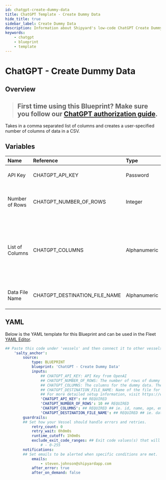```yaml
---
id: chatgpt-create-dummy-data
title: ChatGPT Template - Create Dummy Data
hide_title: true
sidebar_label: Create Dummy Data
description: Information about Shipyard's low-code ChatGPT Create Dummy Data blueprint. Takes in a comma separated list of columns and creates a user-specified number of columns of data in a CSV. 
keywords:
    - chatgpt
    - blueprint
    - template
---
```


# ChatGPT - Create Dummy Data

## Overview
> ## **First time using this Blueprint? Make sure you follow our [ChatGPT authorization guide](https://www.shipyardapp.com/docs/blueprint-library/chatgpt/chatgpt-authorization/)**.

Takes in a comma separated list of columns and creates a user-specified number of columns of data in a CSV.

## Variables

| Name | Reference | Type | Required | Default | Options | Description |
|:-----|:----------|:-----|:---------|:--------|:--------|:------------|
| API Key | CHATGPT_API_KEY  | Password |:white_check_mark: | - | - | API Key from OpenAI |
| Number of Rows | CHATGPT_NUMBER_OF_ROWS  | Integer |:white_check_mark: | 10 | - | The number of rows of dummy data |
| List of Columns | CHATGPT_COLUMNS  | Alphanumeric |:white_check_mark: | - | - | The columns for the dummy data. The columns should be listed in a column separate list. |
| Data File Name | CHATGPT_DESTINATION_FILE_NAME  | Alphanumeric |:white_check_mark: | - | - | Name of the file for the dummy data |

## YAML
Below is the YAML template for this Blueprint and can be used in the Fleet [YAML Editor](../../reference/fleets/yaml-editor.md).
```yaml
## Paste this code under 'vessels' and then connect it to other vessels under 'connections'
    'salty_anchor':
        source:
            type: BLUEPRINT
            blueprint: 'ChatGPT - Create Dummy Data'
            inputs: 
                ## CHATGPT_API_KEY: API Key from OpenAI
                ## CHATGPT_NUMBER_OF_ROWS: The number of rows of dummy data
                ## CHATGPT_COLUMNS: The columns for the dummy data. The columns should be listed in a column separate list.
                ## CHATGPT_DESTINATION_FILE_NAME: Name of the file for the dummy data
                ## For more detailed setup information, visit https://www.shipyardapp.com/docs/blueprint-library/chatgpt#create-dummy-data-blueprint
                'CHATGPT_API_KEY': ## REQUIRED
                'CHATGPT_NUMBER_OF_ROWS': 10 ## REQUIRED
                'CHATGPT_COLUMNS': ## REQUIRED ## ie. id, name, age, email
                'CHATGPT_DESTINATION_FILE_NAME': ## REQUIRED ## ie. data.csv
        guardrails:
        ## Set how your Vessel should handle errors and retries.
            retry_count: 0
            retry_wait: 0h0m0s
            runtime_cutoff: 1h0m0s
            exclude_exit_code_ranges: ## Exit code values(s) that will not be retried if encountered during a Voyage.
                # - 0-255
        notifications: 
        ## Set emails to be alerted when specific conditions are met.
            emails:
                - steven.johnson@shipyardapp.com
            after_error: true
            after_on_demand: false
```
